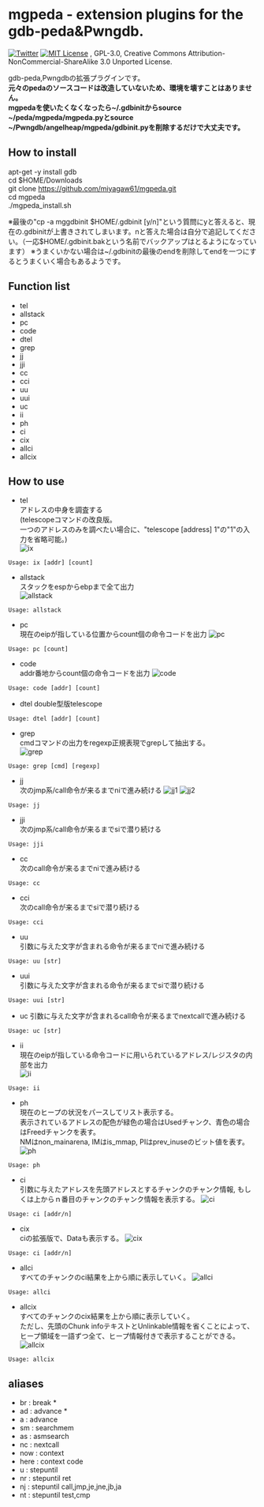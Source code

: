 # mgpeda - extension plugins for the gdb-peda&Pwngdb.  

[![Twitter](https://imgur.com/Ibo0Twr.png)](https://twitter.com/miyagaw61)
[![MIT License](https://img.shields.io/badge/license-MIT-blue.svg?style=flat)](http://choosealicense.com/licenses/mit/)
, GPL-3.0, Creative Commons Attribution-NonCommercial-ShareAlike 3.0 Unported License.

gdb-peda,Pwngdbの拡張プラグインです。  
**元々のpedaのソースコードは改造していないため、環境を壊すことはありません。**  
**mgpedaを使いたくなくなったら~/.gdbinitからsource ~/peda/mgpeda/mgpeda.pyとsource ~/Pwngdb/angelheap/mgpeda/gdbinit.pyを削除するだけで大丈夫です。**  

How to install
--------------

apt-get -y install gdb  
cd $HOME/Downloads  
git clone https://github.com/miyagaw61/mgpeda.git  
cd mgpeda  
./mgpeda_install.sh  

※最後の"cp -a mggdbinit $HOME/.gdbinit [y/n]"という質問にyと答えると、現在の.gdbinitが上書きされてしまいます。nと答えた場合は自分で追記してください。（一応$HOME/.gdbinit.bakという名前でバックアップはとるようになっています）
※うまくいかない場合は~/.gdbinitの最後のendを削除してendを一つにするとうまくいく場合もあるようです。

Function list
-------------

* tel
* allstack  
* pc  
* code  
* dtel
* grep
* jj  
* jji  
* cc  
* cci  
* uu  
* uui  
* uc  
* ii  
* ph  
* ci  
* cix  
* allci  
* allcix  

How to use
----------

* tel  
アドレスの中身を調査する  
(telescopeコマンドの改良版。  
一つのアドレスのみを調べたい場合に、"telescope [address] 1"の"1"の入力を省略可能。)  
![ix](http://i.imgur.com/QdUut21.png)
```
Usage: ix [addr] [count]
```

* allstack  
スタックをespからebpまで全て出力  
![allstack](http://i.imgur.com/rMhRO9c.png)
```
Usage: allstack
```

* pc  
現在のeipが指している位置からcount個の命令コードを出力
![pc](http://i.imgur.com/12HCezL.png)
```
Usage: pc [count]
```

* code  
addr番地からcount個の命令コードを出力
![code](http://i.imgur.com/h4GPE1O.png)
```
Usage: code [addr] [count]
```

* dtel
double型版telescope
```
Usage: dtel [addr] [count]
```

* grep  
cmdコマンドの出力をregexp正規表現でgrepして抽出する。  
![grep](http://i.imgur.com/jy2xbEq.png)
```
Usage: grep [cmd] [regexp]
```

* jj  
次のjmp系/call命令が来るまでniで進み続ける
![jj1](http://i.imgur.com/k51hUKf.png)
![jj2](http://i.imgur.com/wKimY6o.png)
```
Usage: jj
```

* jji  
次のjmp系/call命令が来るまでsiで潜り続ける
```
Usage: jji
```

* cc  
次のcall命令が来るまでniで進み続ける
```
Usage: cc
```

* cci  
次のcall命令が来るまでsiで潜り続ける
```
Usage: cci
```

* uu  
引数に与えた文字が含まれる命令が来るまでniで進み続ける
```
Usage: uu [str]
```

* uui  
引数に与えた文字が含まれる命令が来るまでsiで潜り続ける
```
Usage: uui [str]
```
* uc  引数に与えた文字が含まれるcall命令が来るまでnextcallで進み続ける
```
Usage: uc [str]
```

* ii  
現在のeipが指している命令コードに用いられているアドレス/レジスタの内部を出力  
![ii](http://i.imgur.com/IePbIFI.png)
```
Usage: ii
```

* ph  
現在のヒープの状況をパースしてリスト表示する。  
表示されているアドレスの配色が緑色の場合はUsedチャンク、青色の場合はFreedチャンクを表す。  
NMはnon_mainarena, IMはis_mmap, PIはprev_inuseのビット値を表す。
![ph](http://i.imgur.com/pP9N1MF.png)
```
Usage: ph
```

* ci  
引数に与えたアドレスを先頭アドレスとするチャンクのチャンク情報, もしくは上からｎ番目のチャンクのチャンク情報を表示する。
![ci](http://i.imgur.com/Wfj7WAq.png)
```
Usage: ci [addr/n]
```

* cix  
ciの拡張版で、Dataも表示する。
![cix](http://i.imgur.com/pO4443S.png)
```
Usage: ci [addr/n]
```

* allci  
すべてのチャンクのci結果を上から順に表示していく。
![allci](http://i.imgur.com/XVVRbGA.png)
```
Usage: allci
```

* allcix  
すべてのチャンクのcix結果を上から順に表示していく。  
ただし、先頭のChunk infoテキストとUnlinkable情報を省くことによって、  
ヒープ領域を一語ずつ全て、ヒープ情報付きで表示することができる。  
![allcix](http://i.imgur.com/V0qAzrO.png)
```
Usage: allcix
```

aliases
-------

* br : break *  
* ad : advance *  
* a : advance  
* sm : searchmem  
* as : asmsearch  
* nc : nextcall  
* now : context
* here : context code
* u : stepuntil 
* nr : stepuntil ret  
* nj : stepuntil call,jmp,je,jne,jb,ja  
* nt : stepuntil test,cmp  

